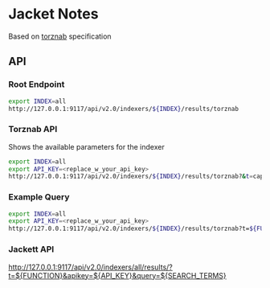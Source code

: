 # Jacket Notes

Based on [torznab](https://torznab.github.io/spec-1.3-draft/index.html) specification

## API

### Root Endpoint

```bash
export INDEX=all
http://127.0.0.1:9117/api/v2.0/indexers/${INDEX}/results/torznab
```

### Torznab API

Shows the available parameters for the indexer

```bash
export INDEX=all
export API_KEY=<replace_w_your_api_key>
http://127.0.0.1:9117/api/v2.0/indexers/${INDEX}/results/torznab?&t=caps&apikey=${API_KEY}
```

### Example Query
```bash
export INDEX=all
export API_KEY=<replace_w_your_api_key>
http://127.0.0.1:9117/api/v2.0/indexers/${INDEX}/results/torznab?t=${FUNCTION}&apikey=${API_KEY}&q=yellowjackets&ep=1&season=1
```

### Jackett API

http://127.0.0.1:9117/api/v2.0/indexers/all/results/?t=${FUNCTION}&apikey=${API_KEY}&query=${SEARCH_TERMS}